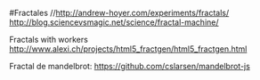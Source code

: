 #Fractales
//http://andrew-hoyer.com/experiments/fractals/
http://blog.sciencevsmagic.net/science/fractal-machine/

Fractals with workers 
http://www.alexi.ch/projects/html5_fractgen/html5_fractgen.html

Fractal de mandelbrot: https://github.com/cslarsen/mandelbrot-js